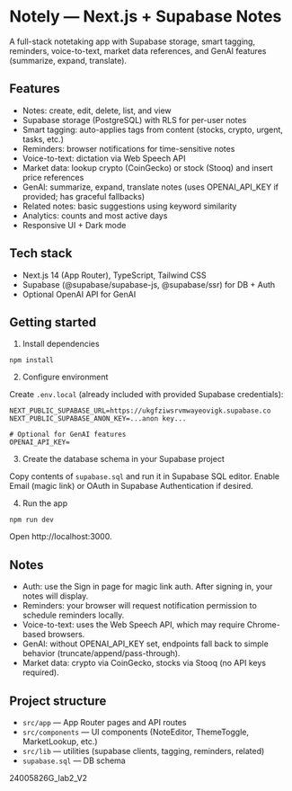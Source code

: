 # Notely — Next.js + Supabase Notes

A full-stack notetaking app with Supabase storage, smart tagging, reminders, voice-to-text, market data references, and GenAI features (summarize, expand, translate).

## Features

- Notes: create, edit, delete, list, and view
- Supabase storage (PostgreSQL) with RLS for per-user notes
- Smart tagging: auto-applies tags from content (stocks, crypto, urgent, tasks, etc.)
- Reminders: browser notifications for time-sensitive notes
- Voice-to-text: dictation via Web Speech API
- Market data: lookup crypto (CoinGecko) or stock (Stooq) and insert price references
- GenAI: summarize, expand, translate notes (uses OPENAI_API_KEY if provided; has graceful fallbacks)
- Related notes: basic suggestions using keyword similarity
- Analytics: counts and most active days
- Responsive UI + Dark mode

## Tech stack

- Next.js 14 (App Router), TypeScript, Tailwind CSS
- Supabase (@supabase/supabase-js, @supabase/ssr) for DB + Auth
- Optional OpenAI API for GenAI

## Getting started

1) Install dependencies

```
npm install
```

2) Configure environment

Create `.env.local` (already included with provided Supabase credentials):

```
NEXT_PUBLIC_SUPABASE_URL=https://ukgfziwsrvmwayeovigk.supabase.co
NEXT_PUBLIC_SUPABASE_ANON_KEY=...anon key...

# Optional for GenAI features
OPENAI_API_KEY=
```

3) Create the database schema in your Supabase project

Copy contents of `supabase.sql` and run it in Supabase SQL editor. Enable Email (magic link) or OAuth in Supabase Authentication if desired.

4) Run the app

```
npm run dev
```

Open http://localhost:3000.

## Notes

- Auth: use the Sign in page for magic link auth. After signing in, your notes will display.
- Reminders: your browser will request notification permission to schedule reminders locally.
- Voice-to-text: uses the Web Speech API, which may require Chrome-based browsers.
- GenAI: without OPENAI_API_KEY set, endpoints fall back to simple behavior (truncate/append/pass-through).
- Market data: crypto via CoinGecko, stocks via Stooq (no API keys required).

## Project structure

- `src/app` — App Router pages and API routes
- `src/components` — UI components (NoteEditor, ThemeToggle, MarketLookup, etc.)
- `src/lib` — utilities (supabase clients, tagging, reminders, related)
- `supabase.sql` — DB schema

24005826G_lab2_V2
